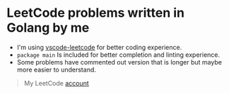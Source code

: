 # LeetCode problems written in Golang by me

- I'm using [vscode-leetcode](https://marketplace.visualstudio.com/items?itemName=shengchen.vscode-leetcode) for better coding experience.
- `package main` Is included for better completion and linting experience.
- Some problems have commented out version that is longer but maybe more easier to understand.

> My LeetCode [account](https://leetcode.com/kgnugur/)
